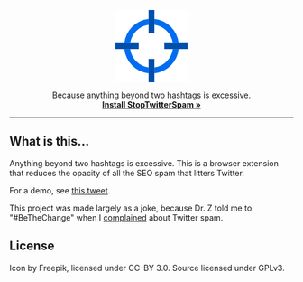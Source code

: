 <p align="center">
  <img align="center" src="img/target.png">

  <p align="center">
     Because anything beyond two hashtags is excessive.
    <br>
    <a href=""><strong>Install StopTwitterSpam »</strong></a>
  </p>
</p>

---

## What is this...

Anything beyond two hashtags is excessive. This is a browser extension that reduces the opacity of all the SEO spam that litters Twitter.

For a demo, see [this tweet](https://twitter.com/MilesMcCain/status/1022576747991195653).

This project was made largely as a joke, because Dr. Z told me to "#BeTheChange" when I [complained](https://twitter.com/nicholaszufelt/status/1022562456508489728) about Twitter spam.

## License

Icon by Freepik, licensed under CC-BY 3.0. Source licensed under GPLv3.